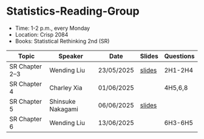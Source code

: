 # Statistics-Reading-Group

- Time: 1-2 p.m., every Monday
- Location: Crisp 2084
- Books: Statistical Rethinking 2nd (SR)

| Topic          | Speaker           | Date       | Slides             | Questions |
| -------------- | ----------------- | ---------- | ------------------ | --------- |
| SR Chapter 2–3 | Wending Liu       | 23/05/2025 | [slides](./ch2-3/) | 2H1-2H4   |
| SR Chapter 4   | Charley Xia       | 01/06/2025 |                    | 4H5,6,8   |
| SR Chapter 5   | Shinsuke Nakagami | 06/06/2025 | [slides](./ch5/)   |           |
| SR Chapter 6   | Wending Liu       | 13/06/2025 |                    | 6H3-6H5   |



